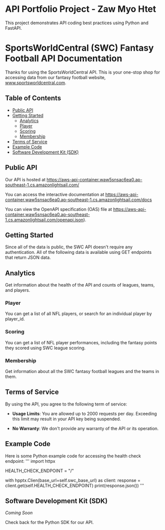 # API Portfolio Project - Zaw Myo Htet
This project demonstrates API coding best practices using Python and FastAPI.

# SportsWorldCentral (SWC) Fantasy Football API Documentation

Thanks for using the SportsWorldCentral API. This is your one-stop shop for accessing data
from our fantasy football website, www.sportsworldcentral.com.

## Table of Contents
- [Public API](#public-api)
- [Getting Started](#getting-started)
    - [Analytics](#analytics)
    - [Player](#player)
    - [Scoring](#scoring)
    - [Membership](#membership)
- [Terms of Service](#terms-of-service)
- [Example Code](#example-code)
- [Software Development Kit (SDK)](#software-development-kit-sdk)

## Public API

Our API is hosted at https://aws-api-container.waw5snsac6ea0.ap-southeast-1.cs.amazonlightsail.com/

You can access the interactive documentation at https://aws-api-container.waw5snsac6ea0.ap-southeast-1.cs.amazonlightsail.com/docs

You can view the OpenAPI specification (OAS) file at https://aws-api-container.waw5snsac6ea0.ap-southeast-1.cs.amazonlightsail.com/openapi.json).

## Getting Started

Since all of the data is public, the SWC API doesn't require any authentication.
All of the following data is available using GET endpoints that return JSON data.

## Analytics

Get information about the health of the API and counts of leagues, teams, and players.

### Player

You can get a list of all NFL players, or search for an individual player by player_id.

### Scoring

You can get a list of NFL player performances, including the fantasy points they scored using
SWC league scoring.

### Membership

Get information about all the SWC fantasy football leagues and the teams in them.

## Terms of Service

By using the API, you agree to the following term of service:

- **Usage Limits**: You are allowed up to 2000 requests per day. Exceeding this limit may
result in your API key being suspended.

- **No Warranty**: We don't provide any warranty of the API or its operation.

## Example Code

Here is some Python example code for accessing the health check endpoint:
'''
import httpx

HEALTH_CHECK_ENDPOINT = "/"

with hpptx.Clien(base_url=self.swc_base_url) as client:
    response = client.get(self.HEALTH_CHECK_ENDPOINT)
    print(response.json())
'''

## Software Development Kit (SDK)
*Coming Soon*

Check back for the Python SDK for our API.
